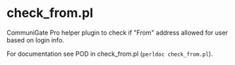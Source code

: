 check_from.pl 
=============

CommuniGate Pro helper plugin to check if "From" address allowed for user based on login info.

For documentation see POD in check_from.pl (`perldoc check_from.pl`).
